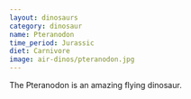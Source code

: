 ```yaml
---
layout: dinosaurs
category: dinosaur
name: Pteranodon
time_period: Jurassic
diet: Carnivore
image: air-dinos/pteranodon.jpg
---
```


The Pteranodon is an amazing flying dinosaur.